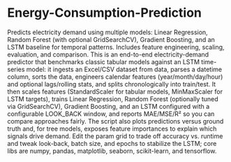 # Energy-Consumption-Prediction
Predicts electricity demand using multiple models: Linear Regression, Random Forest (with optional GridSearchCV), Gradient Boosting, and an LSTM baseline for temporal patterns. Includes feature engineering, scaling, evaluation, and comparison.
This is an end-to-end electricity-demand predictor that benchmarks classic tabular models against an LSTM time-series model: it ingests an Excel/CSV dataset from data, parses a datetime column, sorts the data, engineers calendar features (year/month/day/hour) and optional lags/rolling stats, and splits chronologically into train/test. It then scales features (StandardScaler for tabular models, MinMaxScaler for LSTM targets), trains Linear Regression, Random Forest (optionally tuned via GridSearchCV), Gradient Boosting, and an LSTM configured with a configurable LOOK_BACK window, and reports MAE/MSE/R² so you can compare approaches fairly. The script also plots predictions versus ground truth and, for tree models, exposes feature importances to explain which signals drive demand. Edit the param grid to trade off accuracy vs. runtime and tweak look-back, batch size, and epochs to stabilize the LSTM; core libs are numpy, pandas, matplotlib, seaborn, scikit-learn, and tensorflow.
